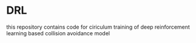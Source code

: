 # DRL
this repository contains code for ciriculum training of deep reinforcement learning based collision avoidance model 
